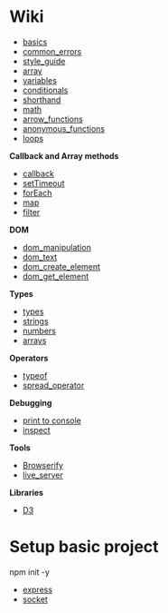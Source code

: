 
# Wiki
* [basics](basics.md)
* [common_errors](common_errors.md)
* [style_guide](style_guide.md)
* [array](array.md)
* [variables](variables.md)
* [conditionals](conditionals.md)
* [shorthand](shorthand.md)
* [math](math.md)
* [arrow_functions](arrow_functions.md)
* [anonymous_functions](anonymous_functions.md)
* [loops](loops.md)

**Callback and Array methods**
* [callback](callback.md)
* [setTimeout](setTimeout.md)
* [forEach](forEach.md)
* [map](map.md)
* [filter](filter.md)

**DOM**
* [dom_manipulation](dom_manipulation.md)
* [dom_text](dom_text.md)
* [dom_create_element](dom_create_element.md)
* [dom_get_element](dom_get_element.md)

**Types**
* [types](types.md)
* [strings](strings.md)
* [numbers](numbers.md)
* [arrays](arrays.md)

**Operators**
* [typeof](typeof.md)
* [spread_operator](spread_operator.md)

**Debugging**
* [print to console](print_to_console.md)
* [inspect](inspect.md)

**Tools**
* [Browserify](https://browserify.org/)
* [live_server](live_server.md) 

**Libraries**
* [D3](D3/index.md)

# Setup basic project
npm init -y

* [express](express.md)
* [socket](socket.md)
